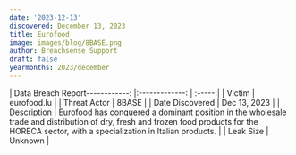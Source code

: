 ```yaml
---
date: '2023-12-13'
discovered: December 13, 2023
title: Eurofood
image: images/blog/8BASE.png
author: Breachsense Support
draft: false
yearmonths: 2023/december
---
```


| Data Breach Report------------:     |:-------------:    | :-----:|
| Victim      | eurofood.lu      | 
| Threat Actor      | 8BASE      | 
| Date Discovered      | Dec 13, 2023      | 
| Description      | Eurofood has conquered a dominant position in the wholesale trade and distribution of dry, fresh and frozen food products for the HORECA sector, with a specialization in Italian products.      | 
| Leak Size      | Unknown      | 

